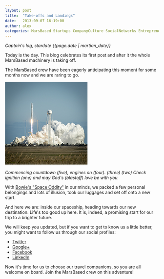 ```yaml
---
layout: post
title:  "Take-offs and Landings"
date:   2013-09-07 16:19:00
author: alex
categories: MarsBased Startups CompanyCulture SocialNetworks Entrepreneurship
---
```


*Captain's log, stardate {{page.date | martian_date}}*

Today is the day. This blog celebrates its first post and after it the whole MarsBased machinery is taking off.

The MarsBased crew have been eagerly anticipating this moment for some months now and we are raring to go.

<!--more-->

<img src="/images/blog/post1.png" alt="Rocket Launch" title="Rocket Launch" class="img-circle img-right img-responsive" />

*Commencing countdown (five), engines on (four). (three) (two) Check ignition (one) and may God's (blastoff) love be with you.*

With <a href="https://www.youtube.com/watch?v=xcyuKUtgyZ8" title="David Bowie - Space Oddity" target="_blank">Bowie's "Space Oddity"</a> in our minds, we packed a few personal belongings and lots of illusion, took our luggages and set off onto a new start.

And here we are: inside our spaceship, heading towards our new destination. Life's too good up here. It is, indeed, a promising start for our trip to a brighter future.

We will keep you updated, but if you want to get to know us a little better, you might want to follow us through our social profiles:

* <a href="https://twitter.com/MarsBased" title="MarsBased Twitter Profile" target="_blank">Twitter</a>
* <a href="http://plus.google.com/+Marsbased/" title="MarsBased on Google+" target="_blank">Google+</a>
* <a href="http://facebook.com/marsbased" title="MarsBased Facebook Profile" target="_blank">Facebook</a>
* <a href="http://www.linkedin.com/company/marsbased" title="MarsBased LinkedIn Profile" target="_blank">LinkedIn</a>

Now it's time for us to choose our travel companions, so you are all welcome on board. Join the MarsBased crew on this adventure!


